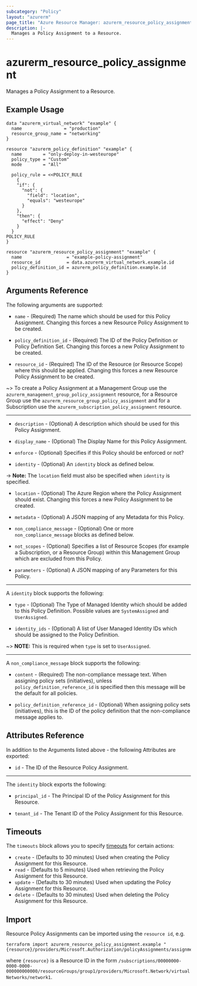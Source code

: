 ```yaml
---
subcategory: "Policy"
layout: "azurerm"
page_title: "Azure Resource Manager: azurerm_resource_policy_assignment"
description: |-
  Manages a Policy Assignment to a Resource.
---
```


# azurerm_resource_policy_assignment

Manages a Policy Assignment to a Resource.

## Example Usage

```hcl
data "azurerm_virtual_network" "example" {
  name                = "production"
  resource_group_name = "networking"
}

resource "azurerm_policy_definition" "example" {
  name        = "only-deploy-in-westeurope"
  policy_type = "Custom"
  mode        = "All"

  policy_rule = <<POLICY_RULE
	{
    "if": {
      "not": {
        "field": "location",
        "equals": "westeurope"
      }
    },
    "then": {
      "effect": "Deny"
    }
  }
POLICY_RULE
}

resource "azurerm_resource_policy_assignment" "example" {
  name                 = "example-policy-assignment"
  resource_id          = data.azurerm_virtual_network.example.id
  policy_definition_id = azurerm_policy_definition.example.id
}
```

## Arguments Reference

The following arguments are supported:

* `name` - (Required) The name which should be used for this Policy Assignment. Changing this forces a new Resource Policy Assignment to be created.

* `policy_definition_id` - (Required) The ID of the Policy Definition or Policy Definition Set. Changing this forces a new Policy Assignment to be created.

* `resource_id` - (Required) The ID of the Resource (or Resource Scope) where this should be applied. Changing this forces a new Resource Policy Assignment to be created.

~> To create a Policy Assignment at a Management Group use the `azurerm_management_group_policy_assignment` resource, for a Resource Group use the `azurerm_resource_group_policy_assignment` and for a Subscription use the `azurerm_subscription_policy_assignment` resource.

---

* `description` - (Optional) A description which should be used for this Policy Assignment.

* `display_name` - (Optional) The Display Name for this Policy Assignment.

* `enforce` - (Optional) Specifies if this Policy should be enforced or not?

* `identity` - (Optional) An `identity` block as defined below.

-> **Note:** The `location` field must also be specified when `identity` is specified.

* `location` - (Optional) The Azure Region where the Policy Assignment should exist. Changing this forces a new Policy Assignment to be created.

* `metadata` - (Optional) A JSON mapping of any Metadata for this Policy.

* `non_compliance_message` - (Optional) One or more `non_compliance_message` blocks as defined below.

* `not_scopes` - (Optional) Specifies a list of Resource Scopes (for example a Subscription, or a Resource Group) within this Management Group which are excluded from this Policy.

* `parameters` - (Optional) A JSON mapping of any Parameters for this Policy.

---

A `identity` block supports the following:

* `type` - (Optional) The Type of Managed Identity which should be added to this Policy Definition. Possible values are `SystemAssigned` and `UserAssigned`.

* `identity_ids` - (Optional) A list of User Managed Identity IDs which should be assigned to the Policy Definition.

~> **NOTE:** This is required when `type` is set to `UserAssigned`.

---

A `non_compliance_message` block supports the following:

* `content` - (Required) The non-compliance message text. When assigning policy sets (initiatives), unless `policy_definition_reference_id` is specified then this message will be the default for all policies.

* `policy_definition_reference_id` - (Optional) When assigning policy sets (initiatives), this is the ID of the policy definition that the non-compliance message applies to.

## Attributes Reference

In addition to the Arguments listed above - the following Attributes are exported:

* `id` - The ID of the Resource Policy Assignment.

---

The `identity` block exports the following:

* `principal_id` - The Principal ID of the Policy Assignment for this Resource.

* `tenant_id` - The Tenant ID of the Policy Assignment for this Resource.

## Timeouts

The `timeouts` block allows you to specify [timeouts](https://www.terraform.io/language/resources/syntax#operation-timeouts) for certain actions:

* `create` - (Defaults to 30 minutes) Used when creating the Policy Assignment for this Resource.
* `read` - (Defaults to 5 minutes) Used when retrieving the Policy Assignment for this Resource.
* `update` - (Defaults to 30 minutes) Used when updating the Policy Assignment for this Resource.
* `delete` - (Defaults to 30 minutes) Used when deleting the Policy Assignment for this Resource.

## Import

Resource Policy Assignments can be imported using the `resource id`, e.g.

```shell
terraform import azurerm_resource_policy_assignment.example "{resource}/providers/Microsoft.Authorization/policyAssignments/assignment1"
```

where `{resource}` is a Resource ID in the form `/subscriptions/00000000-0000-0000-000000000000/resourceGroups/group1/providers/Microsoft.Network/virtualNetworks/network1`.
